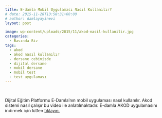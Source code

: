 ```yaml
---
title: E-damla Mobil Uygulaması Nasıl Kullanılır?
# date: 2015-11-28T13:58:31+00:00
# author: damlayayinevi
layout: post

image: wp-content/uploads/2015/11/akod-nasil-kullanilir.jpg
categories:
  - Basında Biz
tags:
  - akod
  - akod nasıl kullanılır
  - dersane cebinizde
  - dijital dersane
  - mobil dersane
  - mobil test
  - test uygulaması
---
```

&nbsp;

Dijital Eğitim Platformu E-Damla&#8217;nın mobil uygulaması nasıl kullanılır. Akod sistemi nasıl çalışır bu video ile anlatılmaktadır. E-damla AKOD uygulamasını indirmek için lütfen <a href="https://play.google.com/store/apps/details?id=tr.com.e_damla" target="_blank">tıklayın.</a>